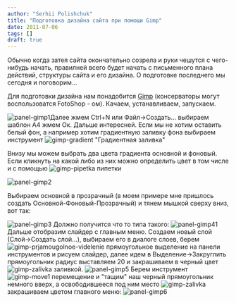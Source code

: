 ```yaml
---
author: "Serhii Polishchuk"
title: "Подготовка дизайна сайта при помощи Gimp"
date: 2011-07-06
tags: []
draft: true
---
```

<!--more-->
Обычно когда затея сайта окончательно созрела и руки чешутся с чего-нибудь начать, правилней всего будет начать с письменного плана действий, структуры сайта и его дизайна. О подготовке последнего мы сегодня и поговорим...

Для подготовки дизайна нам понадобится [Gimp](http://www.gimp.org/downloads/) (консерваторы могут воспользоватся FotoShop - ом). Качаем, устанавливаем, запускаем.

![panel-gimp1](http://kotoblog.pp.ua/wp-content/uploads/2011/07/panel-gimp1.jpg)Далее жмем Ctrl+N или Файл->Создать... выбираем шаблон А4 жмем Ок. Дальше интересней. Если мы не хотим оставить белый фон, а например хотим градиентную заливку фона выбираем инструмент ![gimp-gradient](http://kotoblog.pp.ua/wp-content/uploads/2011/07/gimp-gradient.jpg) "Градиентная заливка"

Внизу мы можем выбрать два цвета градиента основной и фоновый. Если кликнуть на какой либо из них можно определить цвет в том числе и с помощью ![gimp-pipetka](http://kotoblog.pp.ua/wp-content/uploads/2011/07/gimp-pipetka.jpg) пипетки

![panel-gimp2](http://kotoblog.pp.ua/wp-content/uploads/2011/07/panel-gimp2.jpg)

Выбираем основной в прозрачный (в моем примере мне пришлось создать Основной-Фоновый-Прозрачный) и тянем мышкой сверху вниз, вот так:

![panel-gimp3](http://kotoblog.pp.ua/wp-content/uploads/2011/07/panel-gimp31.jpg)
Должно получится что то типа такого:
![panel-gimp41](http://kotoblog.pp.ua/wp-content/uploads/2011/07/panel-gimp41.jpg)
Дальше отобразим слайдер с главным меню.
Создаем новый слой (Слой->Создать слой...), выбираем его в диалоге слоев, берем ![gimp-prjamougolnoe-videlenie](http://kotoblog.pp.ua/wp-content/uploads/2011/07/gimp-prjamougolnoe-videlenie.jpg) прямоугольное выделение на панели инструментов и рисуем слайдер, далее идем в Выделение->Закруглить прямоугольник радиус выставляем 20 и закрашиваем в черный цвет ![gimp-zalivka](http://kotoblog.pp.ua/wp-content/uploads/2011/07/gimp-zalivka.jpg) заливкой.
![panel-gimp5](http://kotoblog.pp.ua/wp-content/uploads/2011/07/panel-gimp5.jpg)
Берем инструмент ![gimp-move1](http://kotoblog.pp.ua/wp-content/uploads/2011/07/gimp-move1.jpg) перемещение и "тащим" наш черный прямоугольник немного вверх, а освободившееся под ним место ![gimp-zalivka](http://kotoblog.pp.ua/wp-content/uploads/2011/07/gimp-zalivka.jpg) закрашиваем цветом главного меню:
![panel-gimp6](http://kotoblog.pp.ua/wp-content/uploads/2011/07/panel-gimp6.jpg)
